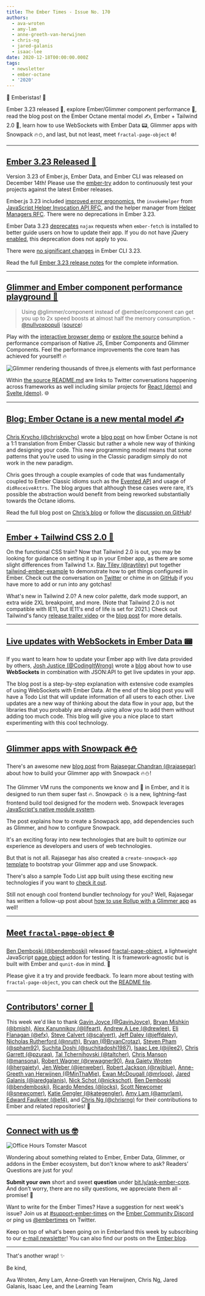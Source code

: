 ```yaml
---
title: The Ember Times - Issue No. 170
authors:
  - ava-wroten
  - amy-lam
  - anne-greeth-van-herwijnen
  - chris-ng
  - jared-galanis
  - isaac-lee
date: 2020-12-18T00:00:00.000Z
tags:
  - newsletter
  - ember-octane
  - '2020'
---
```



👋 Emberistas! 🐹

<!--alex ignore nuts-->
Ember 3.23 released 🎉,
explore Ember/Glimmer component performance 🚅,
read the blog post on the Ember Octane mental model ✍️,
Ember + Tailwind 2.0 🎨,
learn how to use WebSockets with Ember Data 📟,
Glimmer apps with Snowpack 🔥️⛄,
and last, but not least, meet `fractal-page-object` ❄️!

<!-- READMORE -->

---

## [Ember 3.23 Released 🐹](https://blog.emberjs.com/2020/12/14/ember-3-23-released.html)

Version 3.23 of Ember.js, Ember Data, and Ember CLI was released on December 14th! Please use the [ember-try](https://github.com/ember-cli/ember-try) addon to continuously test your projects against the latest Ember releases.

Ember.js 3.23 included [improved error ergonomics](https://github.com/emberjs/ember.js/pull/19213), the `invokeHelper` from [JavaScript Helper Invocation API RFC](https://github.com/emberjs/rfcs/blob/master/text/0626-invoke-helper.md), and the helper manager from [Helper Managers RFC](https://github.com/emberjs/rfcs/blob/master/text/0625-helper-managers.md). There were no deprecations in Ember 3.23.

Ember Data 3.23 [deprecates](https://deprecations.emberjs.com/ember-data/v3.x/#toc_ember-data-najax-fallback) `najax` requests when `ember-fetch` is installed to better guide users on how to update their app. If you do not have jQuery [enabled](https://guides.emberjs.com/release/configuring-ember/optional-features/), this deprecation does not apply to you.

There were [no significant changes](https://github.com/ember-cli/ember-cli/releases/tag/v3.23.0) in Ember CLI 3.23.

Read the full [Ember 3.23 release notes](https://blog.emberjs.com/2020/12/14/ember-3-23-released.html) for the complete information.

---

## [Glimmer and Ember component performance playground 🚅](https://nullvoxpopuli.github.io/ember-three-boxes-demo/)

> Using @glimmer/component instead of @ember/component can get you up to 2x speed boosts at almost half the memory consumption.
> -[@nullvoxpopuli](https://twitter.com/nullvoxpopuli) ([source](https://twitter.com/nullvoxpopuli/status/1335616011744251907))

Play with the [interactive browser demo](https://nullvoxpopuli.github.io/ember-three-boxes-demo/) or [explore the source](https://github.com/NullVoxPopuli/ember-three-boxes-demo) behind a performance comparison of Native JS, Ember Components and Glimmer Components. Feel the performance improvements the core team has achieved for yourself! 🔥

![Glimmer rendering thousands of three.js elements with fast performance](/images/blog/emberjstimes/nullvoxpopuli-glimmer-performance.png)

Within [the source README.md](https://github.com/NullVoxPopuli/ember-three-boxes-demo/blob/master/README.md) are links to Twitter conversations happening across frameworks as well including similar projects for [React (demo)](https://twitter.com/0xca0a/status/1199997552466288641) and [Svelte (demo)](https://twitter.com/Rich_Harris/status/1200807952522842112). 🌐

---

<!--alex ignore nuts-->
## [Blog: Ember Octane is a new mental model ✍️](https://v5.chriskrycho.com/journal/ember-octane-is-a-new-mental-model/)

<!--alex ignore easy-->
[Chris Krycho (@chriskrycho)](https://github.com/chriskrycho) wrote a [blog post](https://v5.chriskrycho.com/journal/ember-octane-is-a-new-mental-model/) on how Ember Octane is not a 1:1 translation from Ember Classic but rather a whole new way of thinking and designing your code. This new programming model means that some patterns that you’re used to using in the Classic paradigm simply do not work in the new paradigm.

Chris goes through a couple examples of code that was fundamentally coupled to Ember Classic idioms such as the [Evented API](https://api.emberjs.com/ember/release/classes/Evented) and usage of `didReceiveAttrs`. The blog argues that although these cases were rare, it’s possible the abstraction would benefit from being reworked substantially towards the Octane idioms.

Read the full blog post on [Chris’s blog](https://v5.chriskrycho.com/journal/ember-octane-is-a-new-mental-model/) or follow the [discussion on GitHub](https://github.com/emberjs/rfcs/pull/669#issuecomment-739320902)!

---

## [Ember + Tailwind CSS 2.0 🎨](https://twitter.com/raytiley/status/1330493161848905730)

On the functional CSS train? Now that Tailwind 2.0 is out, you may be looking for guidance on setting it up in your Ember app, as there are some slight differences from Tailwind 1.x. [Ray Tiley (@raytiley)](https://github.com/raytiley/tailwind-ember-example) put together [tailwind-ember-example](https://github.com/raytiley/tailwind-ember-example) to demonstrate how to get things configured in Ember. Check out the conversation on [Twitter](https://twitter.com/raytiley/status/1330493161848905730) or chime in on [GitHub](https://github.com/raytiley/tailwind-ember-example) if you have more to add or run into any gotchas!

What's new in Tailwind 2.0? A new color palette, dark mode support, an extra wide 2XL breakpoint, and more. (Note that Tailwind 2.0 is not compatible with IE11, but IE11's end of life is set for 2021.) Check out Tailwind's fancy [release trailer video](https://www.youtube.com/watch?v=3u_vIdnJYLc&feature=emb_logo) or the [blog post](https://blog.tailwindcss.com/tailwindcss-v2) for more details.

---

## [Live updates with WebSockets in Ember Data 📟](https://codingitwrong.com/2020/10/02/ember-data-live-updates-with-rails.html)

If you want to learn how to update your Ember app with live data provided by others, [Josh Justice (@CodingItWrong)](https://github.com/codingitwrong) wrote a [blog](https://codingitwrong.com/2020/10/02/ember-data-live-updates-with-rails.html) about how to use **WebSockets** in combination with JSON:API to get live updates in your app.

The blog post is a step-by-step explanation with extensive code examples of using WebSockets with Ember Data. At the end of the blog post you will have a Todo List that will update information of all users to each other. Live updates are a new way of thinking about the data flow in your app, but the libraries that you probably are already using allow you to add them without adding too much code. This blog will give you a nice place to start experimenting with this cool technology.

---

## [Glimmer apps with Snowpack 🔥️⛄](https://dev.to/rajasegar/building-glimmer-apps-with-snowpack-igc)

There's an awesome new [blog post](https://dev.to/rajasegar/building-glimmer-apps-with-snowpack-igc) from [Rajasegar Chandran (@rajasegar)](https://github.com/rajasegar) about how to build your Glimmer app with Snowpack 🔥️⛄!

The Glimmer VM runs the components we know and 💜 in Ember, and it is designed to run them super fast 🔥. Snowpack ⛄️ is a new, lightning-fast frontend build tool designed for the modern web. Snowpack leverages [JavaScript's native module system](https://developer.mozilla.org/en-US/docs/Web/JavaScript/Reference/Statements/import).

The post explains how to create a Snowpack app, add dependencies such as Glimmer, and how to configure Snowpack.

It's an exciting foray into new technologies that are built to optimize our experience as developers and users of web technologies.

But that is not all. Rajasegar has also created a `create-snowpack-app` [template](https://github.com/rajasegar/snowpack-app-template-glimmer) to bootstrap your Glimmer app and use Snowpack.

There's also a sample Todo List app built using these exciting new technologies if you want to [check it out](https://todolist-glimmer-snowpack.surge.sh/).

Still not enough cool frontend bundler technology for you? Well, Rajasegar has written a follow-up post about [how to use Rollup with a Glimmer app](https://dev.to/rajasegar/building-glimmer-apps-with-rollup-3jcj) as well!

---

## [Meet `fractal-page-object` ❄️](https://twitter.com/bendemboski/status/1338545855054270464)

[Ben Demboski (@bendemboski)](https://github.com/bendemboski) released [fractal-page-object](https://github.com/bendemboski/fractal-page-object), a lightweight JavaScript [page object](https://martinfowler.com/bliki/PageObject.html) addon for testing. It is framework-agnostic but is built with Ember and `qunit-dom` in mind. 🧡

Please give it a try and provide feedback. To learn more about testing with `fractal-page-object`, you can check out the [README file](https://github.com/bendemboski/fractal-page-object#fractal-page-object).

---

## [Contributors' corner 👏](https://guides.emberjs.com/release/contributing/repositories/)

<p>This week we'd like to thank <a href="https://github.com/GavinJoyce" rel="noopener noreferrer" target="_blank">Gavin Joyce (@GavinJoyce)</a>, <a href="https://github.com/bmish" rel="noopener noreferrer" target="_blank">Bryan Mishkin (@bmish)</a>, <a href="https://github.com/lifeart" rel="noopener noreferrer" target="_blank">Alex Kanunnikov (@lifeart)</a>, <a href="https://github.com/drewlee" rel="noopener noreferrer" target="_blank">Andrew A Lee (@drewlee)</a>, <a href="https://github.com/efx" rel="noopener noreferrer" target="_blank">Eli Flanagan (@efx)</a>, <a href="https://github.com/scalvert" rel="noopener noreferrer" target="_blank">Steve Calvert (@scalvert)</a>, <a href="https://github.com/jeffdaley" rel="noopener noreferrer" target="_blank">Jeff Daley (@jeffdaley)</a>, <a href="https://github.com/nruth" rel="noopener noreferrer" target="_blank">Nicholas Rutherford (@nruth)</a>, <a href="https://github.com/BryanCrotaz" rel="noopener noreferrer" target="_blank">Bryan (@BryanCrotaz)</a>, <a href="https://github.com/spham92" rel="noopener noreferrer" target="_blank">Steven Pham (@spham92)</a>, <a href="https://github.com/suchitadoshi1987" rel="noopener noreferrer" target="_blank">Suchita Doshi (@suchitadoshi1987)</a>, <a href="https://github.com/ijlee2" rel="noopener noreferrer" target="_blank">Isaac Lee (@ijlee2)</a>, <a href="https://github.com/pzuraq" rel="noopener noreferrer" target="_blank">Chris Garrett (@pzuraq)</a>, <a href="https://github.com/taltcher" rel="noopener noreferrer" target="_blank">Tal Tchernihovski (@taltcher)</a>, <a href="https://github.com/mansona" rel="noopener noreferrer" target="_blank">Chris Manson (@mansona)</a>, <a href="https://github.com/rwwagner90" rel="noopener noreferrer" target="_blank">Robert Wagner (@rwwagner90)</a>, <a href="https://github.com/hergaiety" rel="noopener noreferrer" target="_blank">Ava Gaiety Wroten (@hergaiety)</a>, <a href="https://github.com/jenweber" rel="noopener noreferrer" target="_blank">Jen Weber (@jenweber)</a>, <a href="https://github.com/rwjblue" rel="noopener noreferrer" target="_blank">Robert Jackson (@rwjblue)</a>, <a href="https://github.com/MinThaMie" rel="noopener noreferrer" target="_blank">Anne-Greeth van Herwijnen (@MinThaMie)</a>, <a href="https://github.com/mrloop" rel="noopener noreferrer" target="_blank">Ewan McDougall (@mrloop)</a>, <a href="https://github.com/jaredgalanis" rel="noopener noreferrer" target="_blank">Jared Galanis (@jaredgalanis)</a>, <a href="https://github.com/nickschot" rel="noopener noreferrer" target="_blank">Nick Schot (@nickschot)</a>, <a href="https://github.com/bendemboski" rel="noopener noreferrer" target="_blank">Ben Demboski (@bendemboski)</a>, <a href="https://github.com/locks" rel="noopener noreferrer" target="_blank">Ricardo Mendes (@locks)</a>, <a href="https://github.com/snewcomer" rel="noopener noreferrer" target="_blank">Scott Newcomer (@snewcomer)</a>, <a href="https://github.com/kategengler" rel="noopener noreferrer" target="_blank">Katie Gengler (@kategengler)</a>, <a href="https://github.com/amyrlam" rel="noopener noreferrer" target="_blank">Amy Lam (@amyrlam)</a>, <a href="https://github.com/ef4" rel="noopener noreferrer" target="_blank">Edward Faulkner (@ef4)</a>, and <a href="https://github.com/chrisrng" rel="noopener noreferrer" target="_blank">Chris Ng (@chrisrng)</a> for their contributions to Ember and related repositories! 💖</p>

---

## [Connect with us 🤓](https://docs.google.com/forms/d/e/1FAIpQLScqu7Lw_9cIkRtAiXKitgkAo4xX_pV1pdCfMJgIr6Py1V-9Og/viewform)

<div class="blog-row">
  <img class="float-right small transparent padded" alt="Office Hours Tomster Mascot" title="Readers' Questions" src="/images/tomsters/officehours.png" />

  <p>Wondering about something related to Ember, Ember Data, Glimmer, or addons in the Ember ecosystem, but don't know where to ask? Readers’ Questions are just for you!</p>

  <p><strong>Submit your own</strong> short and sweet <strong>question</strong> under <a href="https://bit.ly/ask-ember-core" target="rq">bit.ly/ask-ember-core</a>. And don’t worry, there are no silly questions, we appreciate them all - promise! 🤞</p>

  <p>Want to write for the Ember Times? Have a suggestion for next week's issue? Join us at <a href="https://discordapp.com/channels/480462759797063690/485450546887786506">#support-ember-times</a> on the <a href="https://discord.gg/emberjs">Ember Community Discord</a> or ping us <a href="https://twitter.com/embertimes">@embertimes</a> on Twitter.</p>

  <p>Keep on top of what's been going on in Emberland this week by subscribing to our <a href="https://the-emberjs-times.ongoodbits.com/">e-mail newsletter</a>! You can also find our posts on the <a href="https://emberjs.com/blog/tags/newsletter.html">Ember blog</a>.</p>
</div>

---

That's another wrap! ✨

Be kind,

Ava Wroten, Amy Lam, Anne-Greeth van Herwijnen, Chris Ng, Jared Galanis, Isaac Lee, and the Learning Team
